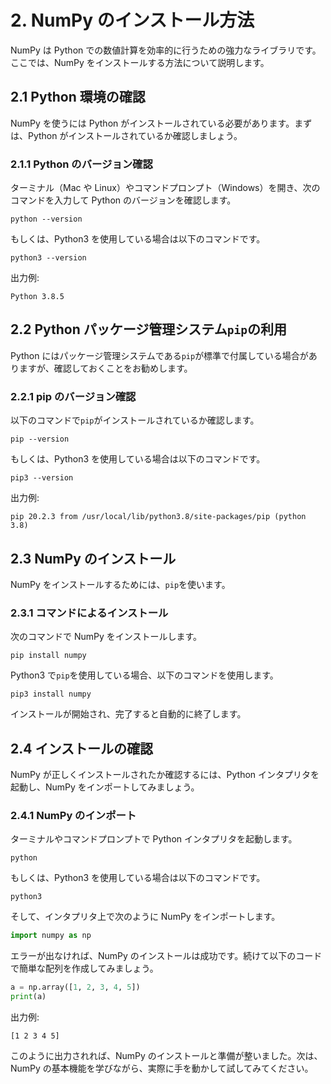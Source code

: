 # 2. NumPy のインストール方法

NumPy は Python での数値計算を効率的に行うための強力なライブラリです。ここでは、NumPy をインストールする方法について説明します。

## 2.1 Python 環境の確認

NumPy を使うには Python がインストールされている必要があります。まずは、Python がインストールされているか確認しましょう。

### 2.1.1 Python のバージョン確認

ターミナル（Mac や Linux）やコマンドプロンプト（Windows）を開き、次のコマンドを入力して Python のバージョンを確認します。

```
python --version
```

もしくは、Python3 を使用している場合は以下のコマンドです。

```
python3 --version
```

出力例:

```
Python 3.8.5
```

## 2.2 Python パッケージ管理システム`pip`の利用

Python にはパッケージ管理システムである`pip`が標準で付属している場合がありますが、確認しておくことをお勧めします。

### 2.2.1 pip のバージョン確認

以下のコマンドで`pip`がインストールされているか確認します。

```
pip --version
```

もしくは、Python3 を使用している場合は以下のコマンドです。

```
pip3 --version
```

出力例:

```
pip 20.2.3 from /usr/local/lib/python3.8/site-packages/pip (python 3.8)
```

## 2.3 NumPy のインストール

NumPy をインストールするためには、`pip`を使います。

### 2.3.1 コマンドによるインストール

次のコマンドで NumPy をインストールします。

```
pip install numpy
```

Python3 で`pip`を使用している場合、以下のコマンドを使用します。

```
pip3 install numpy
```

インストールが開始され、完了すると自動的に終了します。

## 2.4 インストールの確認

NumPy が正しくインストールされたか確認するには、Python インタプリタを起動し、NumPy をインポートしてみましょう。

### 2.4.1 NumPy のインポート

ターミナルやコマンドプロンプトで Python インタプリタを起動します。

```
python
```

もしくは、Python3 を使用している場合は以下のコマンドです。

```
python3
```

そして、インタプリタ上で次のように NumPy をインポートします。

```python
import numpy as np
```

エラーが出なければ、NumPy のインストールは成功です。続けて以下のコードで簡単な配列を作成してみましょう。

```python
a = np.array([1, 2, 3, 4, 5])
print(a)
```

出力例:

```
[1 2 3 4 5]
```

このように出力されれば、NumPy のインストールと準備が整いました。次は、NumPy の基本機能を学びながら、実際に手を動かして試してみてください。
